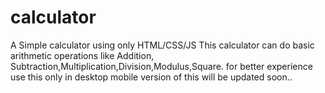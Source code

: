 # calculator
A Simple calculator using only HTML/CSS/JS 
This calculator can do basic arithmetic operations like Addition, Subtraction,Multiplication,Division,Modulus,Square.
for better experience use this only in desktop 
mobile version of this will be updated soon..

